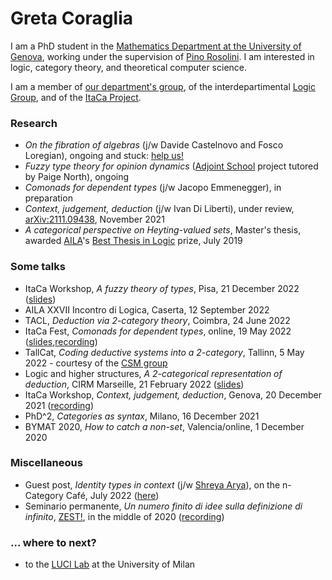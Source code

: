 # Greta Coraglia

I am a PhD student in the [Mathematics Department at the University of Genova](https://www2.dima.unige.it/), working under the supervision of [Pino Rosolini](https://www.dima.unige.it/~rosolini/). I am interested in logic, category theory, and theoretical computer science.

I am a member of [our department's group](http://logic.dima.unige.it/), of the interdepartimental [Logic Group](http://logicgroup.altervista.org/), and of the [ItaCa Project](https://progetto-itaca.github.io/).

### Research

- _On the fibration of algebras_ (j/w Davide Castelnovo and Fosco Loregian), ongoing and stuck: [help us!](https://youtu.be/Z1SIYpMWWLU?t=2957)
- _Fuzzy type theory for opinion dynamics_ ([Adjoint School](https://adjointschool.com/2022.html) project tutored by Paige North), ongoing
- _Comonads for dependent types_ (j/w Jacopo Emmenegger), in preparation
- _Context, judgement, deduction_ (j/w Ivan Di Liberti), under review, [arXiv:2111.09438](https://arxiv.org/abs/2111.09438), November 2021
- _A categorical perspective on Heyting-valued sets_, Master's thesis, awarded [AILA](https://www.ailalogica.it/)'s [Best Thesis in Logic](https://www.ailalogica.it/premi/premio-32/) prize, July 2019

### Some talks

- ItaCa Workshop, _A fuzzy theory of types_, Pisa, 21 December 2022 ([slides](\docs/itacaws2022_coraglia_handout.pdf))
- AILA XXVII Incontro di Logica, Caserta, 12 September 2022
- TACL, _Deduction via 2-category theory_, Coimbra, 24 June 2022
- ItaCa Fest, _Comonads for dependent types_, online, 19 May 2022 ([slides](docs/coraglia_itacafest2022.pdf),[recording](https://www.youtube.com/watch?v=MZiqte09Tpw))
- TallCat, _Coding deductive systems into a 2-category_, Tallinn, 5 May 2022 - courtesy of the [CSM group](https://compose.ioc.ee/)
- Logic and higher structures, _A 2-categorical representation of deduction_, CIRM Marseille, 21 February 2022 ([slides](docs/coraglia_li2022.pdf))
- ItaCa Workshop, _Context, judgement, deduction_, Genova, 20 December 2021 ([recording](https://www.youtube.com/watch?v=lfm8HH5gLyU&t=15s))
- PhD^2, _Categories as syntax_, Milano, 16 December 2021
- BYMAT 2020, _How to catch a non-set_, Valencia/online, 1 December 2020

### Miscellaneous

- Guest post, _Identity types in context_ (j/w [Shreya Arya](https://shreyaarya.github.io/minimal/)), on the n-Category Café, July 2022 ([here](https://golem.ph.utexas.edu/category/2022/07/identity_types_in_context.html))
- Seminario permanente, _Un numero finito di idee sulla definizione di infinito_, [ZEST!](https://www.facebook.com/ZEST.sapere.aude/), in the middle of 2020 ([recording](https://www.youtube.com/watch?v=JAulXUkkTXQ))


### ... where to next?

- to the [LUCI Lab](https://luci.unimi.it/) at the University of Milan

<!----#### Contacts

[last name] [at] dima [dot] unige [dot] it


Via Dodecaneso 35  
16146 Genova (GE)

#### also

you should know about [Azat Miftakhov](https://caseazatmiftakhov.org/)--->
